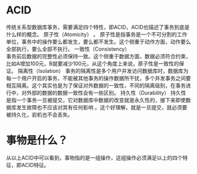# ACID
传统关系型数据库事务，需要满足四个特性，即ACID，ACID也描述了事务到底是什么样的概念。
原子性（Atomicity） 。
原子性是指事务是一个不可分割的工作单位，事务中的操作要么都发生，要么都不发生。这个侧重于动作方面，动作要么全部执行，要么全部不执行。
一致性（Consistency）  
事务前后数据的完整性必须保持一致。这个侧重于数据方面，数据必须符合约束，比如A增加100元，B就要减少100元，从这个角度上来说，原子性是一致性的保证。
隔离性（Isolation）
事务的隔离性是多个用户并发访问数据库时，数据库为每一个用户开启的事务，不能被其他事务的操作数据所干扰，多个并发事务之间要相互隔离。这个其实也是为了保证对外数据的一致性，不同的隔离级别，在事务进行中，对外部的数据的数据一致性会有一些区别。
持久性（Durability）
持久性是指一个事务一旦被提交，它对数据库中数据的改变就是永久性的，接下来即使数据库发生故障也不应该对其有任何影响。这个好理解，就是一旦提交，就必须要被持久化，宕机也不会丢失。  

# 事物是什么？
从以上ACID中可以看到，事物指的是一组操作，这组操作必须满足以上的四个特征，即ACID特征。